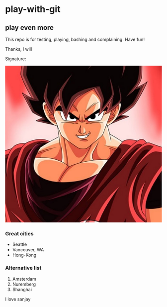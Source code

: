 # play-with-git

## play even more

This repo is for testing, playing, bashing and complaining.  Have fun!

Thanks, I will

Signature:

![](anime.jpg)

### Great cities
* Seattle
* Vancouver, WA
* Hong-Kong

### Alternative list
1. Amsterdam
1. Nuremberg
7. Shanghai

I love sanjay
